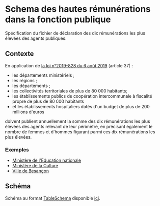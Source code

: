 # Schema des hautes rémunérations dans la fonction publique

Spécification du fichier de déclaration des dix rémunérations les plus élevées des agents publiques.

## Contexte
En application de [la loi n°2019-828 du 6 août 2019](https://www.legifrance.gouv.fr/affichTexte.do?cidTexte=JORFTEXT000038889182&categorieLien=id) (article 37) : 

* les départements ministériels ;
* les régions ;
* les départements ;
* les collectivités territoriales de plus de 80 000 habitants;
* les établissements publics de coopération intercommunale à fiscalité propre de plus de 80 000 habitants
* et les établissements hospitaliers dotés d'un budget de plus de 200 millions d'euros 

doivent publient annuellement la somme des dix rémunérations les plus élevées des agents relevant de leur périmètre, en précisant également le nombre de femmes et d'hommes figurant parmi ces dix rémunérations les plus élevées.

### Exemples

* [Ministère de l'Education nationale](https://www.data.gouv.fr/fr/datasets/5f0d1fc8ff462cdb2a6dcf0a/)
* [Ministère de la Culture](https://www.data.gouv.fr/fr/datasets/5ed720621bca55ea7d179ef6/)
* [Ville de Besançon](https://www.data.gouv.fr/fr/datasets/5ed778e37f511ace8ecc755a/)

## Schéma
Schéma au format [TableSchema](https://frictionlessdata.io/specs/table-schema) disponible [ici](https://github.com/restuccia/schema-hautes-remunerations/blob/master/schema.json).
